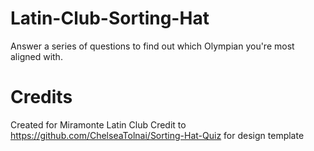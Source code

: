# Latin-Club-Sorting-Hat
Answer a series of questions to find out which Olympian you're most aligned with.

# Credits
Created for Miramonte Latin Club
Credit to https://github.com/ChelseaTolnai/Sorting-Hat-Quiz for design template
